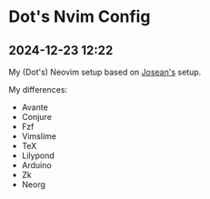 # Dot's Nvim Config

## 2024-12-23 12:22

My (Dot's) Neovim setup based on [Josean's](https://github.com/josean-dev) setup.

My differences:

- Avante
- Conjure
- Fzf
- Vimslime
- TeX
- Lilypond
- Arduino
- Zk
- Neorg
